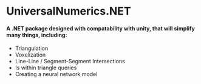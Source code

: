 # UniversalNumerics.NET
#### A .NET package designed with compatability with unity, that will simplify many things, including:
- Triangulation
- Voxelization
- Line-Line / Segment-Segment Intersections
- Is within triangle queries
- Creating a neural network model

